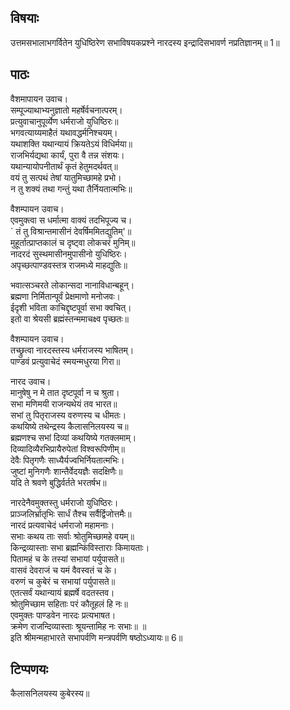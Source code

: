 ## विषयाः

उत्तमसभालाभगर्वितेन युधिष्ठिरेण सभाविषयकप्रश्ने नारदस्य इन्द्रादिसभावर्ण नप्रतिज्ञानम्॥ 1॥

## पाठः

वैशमापायन उवाच।  
सम्पूज्याथाभ्यनुज्ञातो महर्षेर्वचनात्परम्।  
प्रत्युवाचानुपूर्व्येण धर्मराजो युधिष्ठिरः॥  
भगवत्याय्यमाहैतं यथावद्धर्मनिश्चयम्।  
यथाशक्ति यथान्यायं क्रियतेऽयं विधिर्मया॥  
राजभिर्यद्यथा कार्यं, पुरा वै तन्न संशयः।  
यथान्यायोपनीतार्थं कृतं हेतुमदर्थवत्॥  
वयं तु सत्पथं तेषां यातुमिच्छामहे प्रभो।  
न तु शक्यं तथा गन्तुं यथा तैर्नियतात्मभिः॥  

वैशम्पायन उवाच।  
एवमुक्त्वा स धर्मात्मा वाक्यं तदभिपूज्य च।  
` तं तु विश्रान्तमासीनं देवर्षिममितद्युतिम्'॥  
मुहूर्तात्प्राप्तकालं च दृष्ट्वा लोकचरं मुनिम्॥  
नादरदं सुस्थमासीनमुपासीनो युधिष्ठिरः।  
अपृच्छत्पाण्डवस्तत्र राजमध्ये माहद्युतिः॥  

भवात्सञ्चरते लोकान्सदा नानाविधान्बहून्।  
ब्रह्मणा निर्मितान्पूर्वं प्रेक्षमाणो मनोजवः।  
ईदृशी भविता काचिद्दृष्टपूर्वा सभा क्वचित्।  
इतो वा श्रेयसी ब्रह्मंस्तन्ममाचक्ष्व पृच्छतः॥  

वैशम्पायन उवाच।  
तच्छ्रुत्वा नारदस्तस्य धर्मराजस्य भाषितम्।  
पाण्डवं प्रत्युवाचेदं स्मयन्मधुरया गिरा॥  

नारद उवाच।  
मानुषेषु न मे तात दृष्टपूर्वा न च श्रुता।  
सभा मणिमयी राजन्यथेयं तव भारत॥  
सभां तु पितृराजस्य वरुणस्य च धीमतः।  
कथयिष्ये तथेन्द्रस्य कैलासनिलयस्य च॥  
ब्रह्मणश्च सभां दिव्यां कथयिष्ये गतक्लमाम्।  
दिव्यादिव्यैरभिप्रायैरुपेतां विश्वरूपिणीम्॥  
देवैः पितृगणैः साध्यैर्यज्वभिर्नियतात्मभिः।  
जुष्टां मुनिगणैः शान्तैर्वेदयज्ञैः सदक्षिणैः॥  
यदि ते श्रवणे बुद्धिर्वर्तते भरतर्षभ॥  

नारदेनैवमुक्तस्तु धर्मराजो युधिष्ठिरः।  
प्राञ्जलिर्भ्रातृभिः सार्धं तैश्च सर्वैर्द्विजोत्तमैः॥  
नारदं प्रत्यवाचेदं धर्मराजो महामनाः।  
सभाः कथय ताः सर्वाः श्रोतुमिच्छामहे वयम्॥  
किन्द्रव्यास्ताः सभा ब्रह्मन्किंविस्ताराः किमायताः।  
पितामहं च के तस्यां सभायां पर्युपासते॥  
वासवं देवराजं च यमं वैवस्वतं च के।  
वरुणं च कुबेरं च सभायां पर्युपासते॥  
एतत्सर्वं यथान्यायं ब्रह्मर्षे वदतस्तव।  
श्रोतुमिच्छाम सहिताः परं कौतूहलं हि नः॥  
एवमुक्तः पाण्डवेन नारदः प्रत्यभाषत।  
क्रमेण राजन्दिव्यास्ताः श्रूयन्तामिह नः सभाः॥ ॥  
इति श्रीमन्महाभारते सभापर्वणि मन्त्रपर्वणि षष्ठोऽध्यायः॥ 6॥

## टिप्पणयः

 कैलासनिलयस्य कुबेरस्य॥

